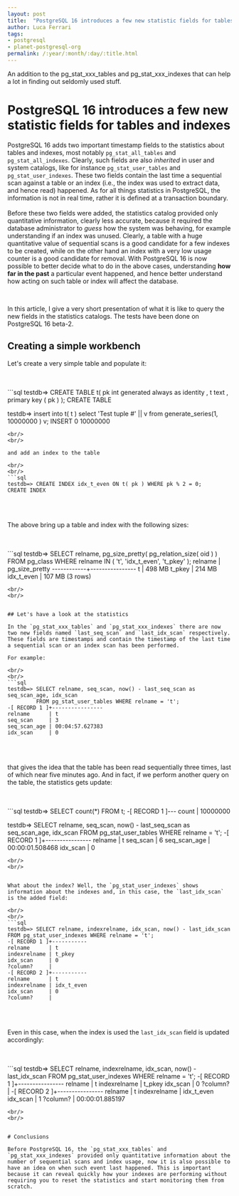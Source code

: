 ```yaml
---
layout: post
title:  "PostgreSQL 16 introduces a few new statistic fields for tables and indexes"
author: Luca Ferrari
tags:
- postgresql
- planet-postgresql-org
permalink: /:year/:month/:day/:title.html
---
```

An addition to the pg_stat_xxx_tables and pg_stat_xxx_indexes that can help a lot in finding out seldomly used stuff.

# PostgreSQL 16 introduces a few new statistic fields for tables and indexes

PostgreSQL 16 adds two important timestamp fields to the statistics about tables and indexes, most notably `pg_stat_all_tables` and `pg_stat_all_indexes`. Clearly, such fields are also *inherited* in user and system catalogs, like for instance `pg_stat_user_tables` and `pg_stat_user_indexes`.
These two fields contain the last time a sequential scan against a table or an index (i.e., the index was used to extract data, and hence read) happened. As for all things statistics in PostgreSQL, the information is not in real time, rather it is defined at a transaction boundary.
<br/>
<br/>
Before these two fields were added, the statistics catalog provided only quantitative information, clearly less accurate, because it required the database administrator to *guess* how the system was behaving, for example understanding if an index was unused. Clearly, a table with a huge quantitative value of sequential scans is a good candidate for a few indexes to be created, while on the other hand an index with a very low usage counter is a good candidate for removal. With PostgreSQL 16 is now possible to better decide what to do in the above cases, understanding **how far in the past** a particular event happened, and hence better understand how acting on such table or index will affect the database.

<br/>

In this article, I give a very short presentation of what it is like to query the new fields in the statistics catalogs. The tests have been done on PostgreSQL 16 beta-2.



## Creating a simple workbench

Let's create a very simple table and populate it:

<br/>
<br/>
```sql
testdb=> CREATE TABLE t( pk int generated always as identity
         , t text
        , primary key ( pk ) );
CREATE TABLE

testdb=> insert into t( t )
         select 'Test tuple #' || v
        from generate_series(1, 10000000 ) v;
INSERT 0 10000000

```
<br/>
<br/>

and add an index to the table

<br/>
<br/>
```sql
testdb=> CREATE INDEX idx_t_even ON t( pk ) WHERE pk % 2 = 0;
CREATE INDEX
```
<br/>
<br/>

The above bring up a table and index with the following sizes:

<br/>
<br/>
```sql
testdb=> SELECT relname, pg_size_pretty( pg_relation_size( oid ) )
FROM pg_class
WHERE relname IN ( 't', 'idx_t_even', 't_pkey' );
  relname   | pg_size_pretty
------------+----------------
 t          | 498 MB
 t_pkey     | 214 MB
 idx_t_even | 107 MB
(3 rows)

```
<br/>
<br/>


## Let's have a look at the statistics

In the `pg_stat_xxx_tables` and `pg_stat_xxx_indexes` there are now two new fields named `last_seq_scan` and `last_idx_scan` respectively. These fields are timestamps and contain the timestamp of the last time a sequential scan or an index scan has been performed.

For example:

<br/>
<br/>
```sql
testdb=> SELECT relname, seq_scan, now() - last_seq_scan as seq_scan_age, idx_scan
         FROM pg_stat_user_tables WHERE relname = 't';
-[ RECORD 1 ]+----------------
relname      | t
seq_scan     | 3
seq_scan_age | 00:04:57.627383
idx_scan     | 0

```
<br/>
<br/>

that gives the idea that the table has been read sequentially three times, last of which near five minutes ago.
And in fact, if we perform another query on the table, the statistics gets update:

<br/>
<br/>
```sql
testdb=> SELECT count(*) FROM t;
-[ RECORD 1 ]---
count | 10000000

testdb=> SELECT relname, seq_scan, now() - last_seq_scan as seq_scan_age, idx_scan FROM pg_stat_user_tables WHERE relname = 't';
-[ RECORD 1 ]+----------------
relname      | t
seq_scan     | 6
seq_scan_age | 00:00:01.508468
idx_scan     | 0

```
<br/>
<br/>


What about the index? Well, the `pg_stat_user_indexes` shows information about the indexes and, in this case, the `last_idx_scan` is the added field:

<br/>
<br/>
```sql
testdb=> SELECT relname, indexrelname, idx_scan, now() - last_idx_scan FROM pg_stat_user_indexes WHERE relname = 't';
-[ RECORD 1 ]+-----------
relname      | t
indexrelname | t_pkey
idx_scan     | 0
?column?     |
-[ RECORD 2 ]+-----------
relname      | t
indexrelname | idx_t_even
idx_scan     | 0
?column?     |

```
<br/>
<br/>

Even in this case, when the index is used the `last_idx_scan` field is updated accordingly:

<br/>
<br/>
```sql
testdb=> SELECT relname, indexrelname, idx_scan, now() - last_idx_scan FROM pg_stat_user_indexes WHERE relname = 't';
-[ RECORD 1 ]+----------------
relname      | t
indexrelname | t_pkey
idx_scan     | 0
?column?     |
-[ RECORD 2 ]+----------------
relname      | t
indexrelname | idx_t_even
idx_scan     | 1
?column?     | 00:00:01.885197

```
<br/>
<br/>


# Conclusions

Before PostgreSQL 16, the `pg_stat_xxx_tables` and `pg_stat_xxx_indexes` provided only quantitative information about the number of sequential scans and index usage, now it is also possible to have an idea on when such event last happened. This is important because it can reveal quickly how your indexes are performing without requiring you to reset the statistics and start monitoring them from scratch.
